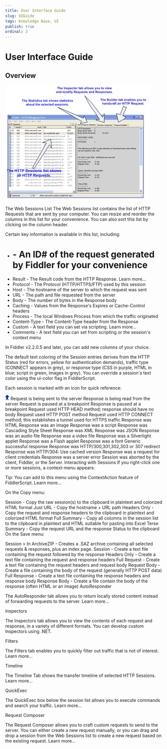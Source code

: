 ```yaml
---
title: User Interface Guide
slug: UIGuide
tags: Knowledge Base, UI
publish: true
ordinal: 3
---
```


User Interface Guide
====================

Overview
--------

![UI Overview][1]

The Web Sessions List
The Web Sessions list contains the list of HTTP Requests that are sent by your computer.  You can resize and reorder the columns in this list for your convenience.  You can also sort this list by clicking on the column header.

Certain key information is available in this list, including:

+ # - An ID# of the request generated by Fiddler for your convenience
+ Result - The Result code from the HTTP Response.  Learn more...
+ Protocol - The Protocol (HTTP/HTTPS/FTP) used by this session
+ Host - The hostname of the server to which the request was sent
+ URL - The path and file requested from the server
+ Body - The number of bytes in the Response body
+ Caching - Values from the Response's Expires or Cache-Control headers
+ Process - The local Windows Process from which the traffic originated
+ Content-Type - The Content-Type header from the Response
+ Custom - A text field you can set via scripting.  Learn more...
+ Comments - A text field you can set from scripting or the session's context menu

In Fiddler v2.2.0.5 and later, you can add new columns of your choice.

The default text coloring of the Session entries derives from the HTTP Status (red for errors, yellow for authentication demands), traffic type (CONNECT appears in grey), or response type (CSS in purple, HTML in blue; script in green, images in grey).  You can override a session's text color using the ui-color flag in FiddlerScript.

Each session is marked with an icon for quick reference:

![Request Being Sent][2] 	Request is being sent to the server
	 Response is being read from the server
	 Request is paused at a breakpoint
	 Response is paused at a breakpoint
	 Request used HTTP HEAD method; response should have no body
	Request used HTTP POST method
	 Request used HTTP CONNECT method; this establishes a tunnel used for HTTPS traffic
	Response was HTML
	Response was an image
	Response was a script
	Response was Cascading Style Sheet
 	Response was XML
	Response was JSON
	Response was an audio file
	Response was a video file
	Response was a Silverlight applet
	Response was a Flash applet
	Response was a font
	Generic successful response
	Response was HTTP/300,301,302,303 or 307 redirect
	Response was HTTP/304: Use cached version
	 Response was a request for client credentials
	Response was a server error
	 Session was aborted by the client, Fiddler, or the Server.
Interacting with Sessions
If you right-click one or more sessions, a context-menu appears:



Tip: You can add to this menu using the ContextAction feature of FiddlerScript.  Learn more...

On the Copy menu:

 

Session - Copy the raw session(s) to the clipboard in plaintext and colorized HTML format
Just URL - Copy the hostname + URL path
Headers Only - Copy the request and response headers to the clipboard in plaintext and colorized HTML format
Full Summary - Copy all columns in the session list to the clipboard in plaintext and HTML suitable for pasting into Excel
Terse Summary - Copy the request URL and the response Status to the clipboard
On the Save menu:

 

Session > In ArchiveZIP - Creates a .SAZ archive containing all selected requests & responses, plus an index page. 
Session - Create a text file containing the request followed by the response
Headers Only - Create a text file containing the request and response headers
Full Request - Create a text file containing the request headers and request body
Request Body - Create a file containing the body of the request (generally HTTP POST data)
Full Response - Create a text file containing the response headers and response body
Response Body - Create a file contain the body of the response (often HTML or an image)
AutoResponder

The AutoResponder tab allows you to return locally stored content instead of forwarding requests to the server.  Learn more...

Inspectors

The Inspectors tab allows you to view the contents of each request and response, in a variety of different formats.  You can develop custom Inspectors using .NET.

Filters

The Filters tab enables you to quickly filter out traffic that is not of interest. Learn more...

Timeline

The Timeline Tab shows the transfer timeline of selected HTTP Sessions. Learn more...

QuickExec

The QuickExec box below the session list allows you to execute commands and search your traffic. Learn more...



Request Composer

The Request Composer allows you to craft custom requests to send to the server.  You can either create a new request manually, or you can drag and drop a session from the Web Sessions list to create a new request based on the existing request. Learn more...

[1]: ../images/UIGuide/UIOverview.png
[2]: ../images/UIGuide/RequestBeingSent.png
